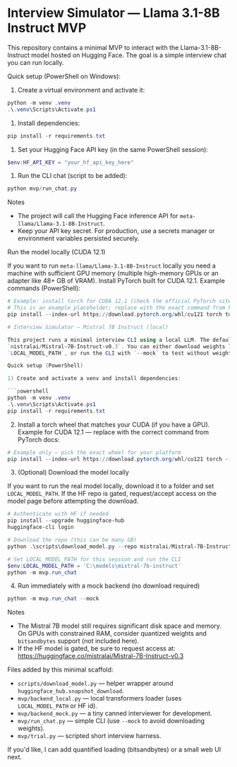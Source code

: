 # Interview Simulator — Llama 3.1-8B Instruct MVP

This repository contains a minimal MVP to interact with the Llama-3.1-8B-Instruct model hosted on Hugging Face. The goal is a simple interview chat you can run locally.

Quick setup (PowerShell on Windows):

1. Create a virtual environment and activate it:

```powershell
python -m venv .venv
.\.venv\Scripts\Activate.ps1
```

1. Install dependencies:

```powershell
pip install -r requirements.txt
```

1. Set your Hugging Face API key (in the same PowerShell session):

```powershell
$env:HF_API_KEY = "your_hf_api_key_here"
```

1. Run the CLI chat (script to be added):

```powershell
python mvp/run_chat.py
```

Notes

- The project will call the Hugging Face inference API for `meta-llama/Llama-3.1-8B-Instruct`.
- Keep your API key secret. For production, use a secrets manager or environment variables persisted securely.

Run the model locally (CUDA 12.1)

If you want to run `meta-llama/Llama-3.1-8B-Instruct` locally you need a machine with sufficient GPU memory (multiple high-memory GPUs or an adapter like 48+ GB of VRAM). Install PyTorch built for CUDA 12.1. Example commands (PowerShell):

```powershell
# Example: install torch for CUDA 12.1 (check the official PyTorch site for the correct wheel command for Windows + CUDA 12.1)
# This is an example placeholder; replace with the exact command from https://pytorch.org/get-started/locally/
pip install --index-url https://download.pytorch.org/whl/cu121 torch torchvision --extra-index-url https://download.pytorch.org/whl/cu121

# Interview Simulator — Mistral 7B Instruct (local)

This project runs a minimal interview CLI using a local LLM. The default local model is
`mistralai/Mistral-7B-Instruct-v0.3`. You can either download weights locally and set
`LOCAL_MODEL_PATH`, or run the CLI with `--mock` to test without weights.

Quick setup (PowerShell)

1) Create and activate a venv and install dependencies:

```powershell
python -m venv .venv
.\.venv\Scripts\Activate.ps1
pip install -r requirements.txt
```

2) Install a torch wheel that matches your CUDA (if you have a GPU). Example for CUDA 12.1 — replace with the correct command from PyTorch docs:

```powershell
# Example only — pick the exact wheel for your platform
pip install --index-url https://download.pytorch.org/whl/cu121 torch --upgrade
```

3) (Optional) Download the model locally

If you want to run the real model locally, download it to a folder and set `LOCAL_MODEL_PATH`.
If the HF repo is gated, request/accept access on the model page before attempting the download.

```powershell
# Authenticate with HF if needed
pip install --upgrade huggingface-hub
huggingface-cli login

# Download the repo (this can be many GB)
python .\scripts\download_model.py --repo mistralai/Mistral-7B-Instruct-v0.3 --out C:\models\mistral-7b-instruct

# Set LOCAL_MODEL_PATH for this session and run the CLI
$env:LOCAL_MODEL_PATH = 'C:\models\mistral-7b-instruct'
python -m mvp.run_chat
```

4) Run immediately with a mock backend (no download required)

```powershell
python -m mvp.run_chat --mock
```

Notes
- The Mistral 7B model still requires significant disk space and memory. On GPUs with constrained RAM, consider quantized weights and `bitsandbytes` support (not included here).
- If the HF model is gated, be sure to request access at: https://huggingface.co/mistralai/Mistral-7B-Instruct-v0.3

Files added by this minimal scaffold:
- `scripts/download_model.py` — helper wrapper around `huggingface_hub.snapshot_download`.
- `mvp/backend_local.py` — local transformers loader (uses `LOCAL_MODEL_PATH` or HF id).
- `mvp/backend_mock.py` — a tiny canned interviewer for development.
- `mvp/run_chat.py` — simple CLI (use `--mock` to avoid downloading weights).
- `mvp/trial.py` — scripted short interview harness.

If you'd like, I can add quantified loading (bitsandbytes) or a small web UI next.
